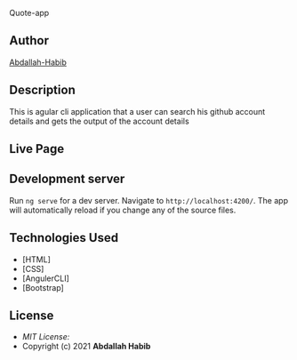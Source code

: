 Quote-app
## Author

[Abdallah-Habib](https://github.com/Habib001-coder)

## Description

This is agular cli application that a user can search his github account details and gets the output of the account details


## Live Page 

## Development server

Run `ng serve` for a dev server. Navigate to `http://localhost:4200/`. The app will automatically reload if you change any of the source files.

## Technologies Used

* [HTML]
* [CSS]
* [AngulerCLI]
* [Bootstrap]

## License
* *MIT License:*
* Copyright (c) 2021 **Abdallah Habib**
